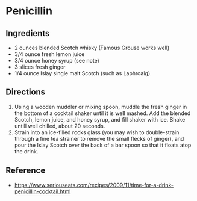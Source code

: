 # Penicillin

## Ingredients
* 2 ounces blended Scotch whisky (Famous Grouse works well)
* 3/4 ounce fresh lemon juice
* 3/4 ounce honey syrup (see note)
* 3 slices fresh ginger
* 1/4 ounce Islay single malt Scotch (such as Laphroaig)

## Directions
1. Using a wooden muddler or mixing spoon, muddle the fresh ginger in the bottom of a cocktail shaker until it is well mashed. Add the blended Scotch, lemon juice, and honey syrup, and fill shaker with ice. Shake untill well chilled, about 20 seconds.
2. Strain into an ice-filled rocks glass (you may wish to double-strain through a fine tea strainer to remove the small flecks of ginger), and pour the Islay Scotch over the back of a bar spoon so that it floats atop the drink.

## Reference
* <https://www.seriouseats.com/recipes/2009/11/time-for-a-drink-penicillin-cocktail.html>
